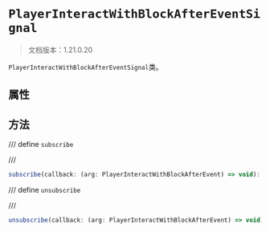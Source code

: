 # `PlayerInteractWithBlockAfterEventSignal`

> 文档版本：1.21.0.20

`PlayerInteractWithBlockAfterEventSignal`类。

## 属性

## 方法

/// define
`subscribe`


///

```js
subscribe(callback: (arg: PlayerInteractWithBlockAfterEvent) => void): (arg: PlayerInteractWithBlockAfterEvent) => void
```


/// define
`unsubscribe`


///

```js
unsubscribe(callback: (arg: PlayerInteractWithBlockAfterEvent) => void): void
```

